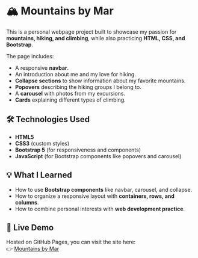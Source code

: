 # 🏔️ Mountains by Mar

This is a personal webpage project built to showcase my passion for **mountains, hiking, and climbing**, while also practicing **HTML, CSS, and Bootstrap**.  


The page includes:
- A responsive **navbar**.  
- An introduction about me and my love for hiking.  
- **Collapse sections** to show information about my favorite mountains.  
- **Popovers** describing the hiking groups I belong to.  
- A **carousel** with photos from my excursions.  
- **Cards** explaining different types of climbing.  


## 🛠️ Technologies Used
- **HTML5**  
- **CSS3** (custom styles)  
- **Bootstrap 5** (for responsiveness and components)  
- **JavaScript** (for Bootstrap components like popovers and carousel)  


## 💡 What I Learned
- How to use **Bootstrap components** like navbar, carousel, and collapse.  
- How to organize a responsive layout with **containers, rows, and columns**.  
- How to combine personal interests with **web development practice**.  

## 🚀 Live Demo
Hosted on GitHub Pages, you can visit the site here:  
👉 [Mountains by Mar](https://bymarfonseca.github.io/mountains-by-mar/) 
